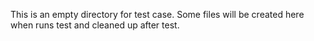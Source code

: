This is an empty directory for test case. Some files will be created here when runs test and cleaned up after test.